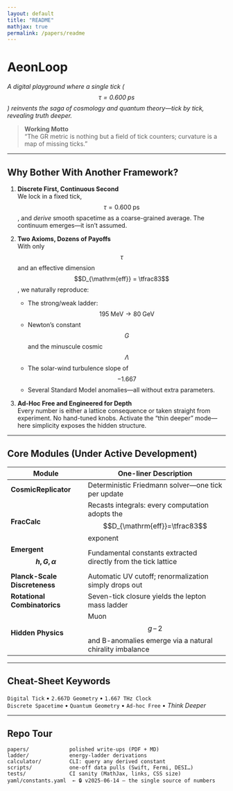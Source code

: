 ```yaml
---
layout: default
title: "README"
mathjax: true
permalink: /papers/readme
---
```



# **AeonLoop**

*A digital playground where a single tick ($$\tau = 0.600\;\text{ps}$$) reinvents the saga of cosmology and quantum theory—tick by tick, revealing truth deeper.*

> **Working Motto**  
> “The GR metric is nothing but a field of tick counters; curvature is a map of missing ticks.”

---

## Why Bother With Another Framework?

1. **Discrete First, Continuous Second**  
   We lock in a fixed tick, $$\tau = 0.600\;\text{ps}$$, and *derive* smooth spacetime as a coarse-grained average. The continuum emerges—it isn’t assumed.

2. **Two Axioms, Dozens of Payoffs**  
   With only $$\tau$$ and an effective dimension $$D_{\mathrm{eff}} = \tfrac83$$, we naturally reproduce:  
   - The strong/weak ladder: $$195\;\text{MeV} \to 80\;\text{GeV}$$  
   - Newton’s constant $$G$$ and the minuscule cosmic $$\Lambda$$  
   - The solar-wind turbulence slope of $$-1.667$$  
   - Several Standard Model anomalies—all without extra parameters.

3. **Ad-Hoc Free and Engineered for Depth**  
   Every number is either a lattice consequence or taken straight from experiment. No hand-tuned knobs. Activate the “thin deeper” mode—here simplicity exposes the hidden structure.

---

## Core Modules (Under Active Development)

| Module                        | One-liner Description                                                               |
|-------------------------------|-------------------------------------------------------------------------------------|
| **CosmicReplicator**          | Deterministic Friedmann solver—one tick per update                                  |
| **FracCalc**                  | Recasts integrals: every computation adopts the $$D_{\mathrm{eff}}=\tfrac83$$ exponent |
| **Emergent $$h, G, \alpha$$** | Fundamental constants extracted directly from the tick lattice                      |
| **Planck-Scale Discreteness** | Automatic UV cutoff; renormalization simply drops out                              |
| **Rotational Combinatorics**  | Seven-tick closure yields the lepton mass ladder                                    |
| **Hidden Physics**            | Muon $$g\!-\!2$$ and B-anomalies emerge via a natural chirality imbalance           |

---

## Cheat-Sheet Keywords

`Digital Tick` • `2.667D Geometry` • `1.667 THz Clock`  
`Discrete Spacetime` • `Quantum Geometry` • `Ad-hoc Free` • *Think Deeper*

---

## Repo Tour

```text
papers/             polished write-ups (PDF + MD)
ladder/             energy-ladder derivations
calculator/         CLI: query any derived constant
scripts/            one-off data pulls (Swift, Fermi, DESI…)
tests/              CI sanity (MathJax, links, CSS size)
yaml/constants.yaml  ← 🔒 v2025-06-14 — the single source of numbers
